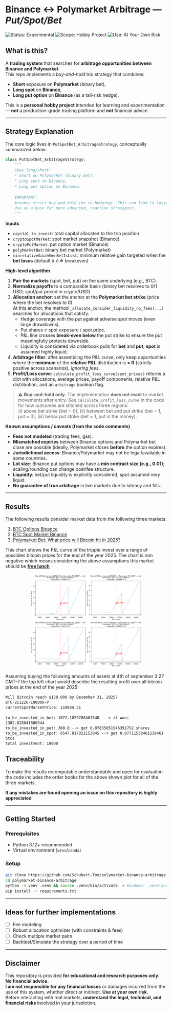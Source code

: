 # Binance ↔️ Polymarket Arbitrage — *Put/Spot/Bet*

![Status: Experimental](https://img.shields.io/badge/status-experimental-orange)
![Scope: Hobby Project](https://img.shields.io/badge/scope-hobby-blueviolet)
![Use: At Your Own Risk](https://img.shields.io/badge/use-at%20your%20own%20risk-red)

## What is this?
A **trading system** that searches for **arbitrage opportunities between Binance and Polymarket**.  
This repo implements a *buy-and-hold* trio strategy that combines:
- **Short** exposure on **Polymarket** (binary bet),
- **Long spot** on **Binance**,
- **Long put option** on **Binance** (as a tail-risk hedge).

This is a **personal hobby project** intended for learning and experimentation — **not** a production-grade trading platform and **not** financial advice.

---

## Strategy Explanation
The core logic lives in `PutSpotBet_ArbitrageStrategy`, conceptually summarized below:

```python
class PutSpotBet_ArbitrageStrategy:
    """
    Goes long/short:
    * Short on Polymarket (binary bet),
    * Long spot on Binance,
    * Long put option on Binance.

    IMPORTANT:
    Assumes strict buy-and-hold (no re-hedging). This can lead to losses.
    Use as a base for more advanced, reactive strategies.
    """
```
**Inputs**
- `capital_to_invest`: total capital allocated to the trio position  
- `cryptoSpotMarket`: spot market snapshot (Binance)  
- `cryptoPutMarket`: put option market (Binance)  
- `polyMarketBet`: binary bet market (Polymarket)  
- `minrelativeGainWhenBetIsLost`: minimum relative gain targeted when the **bet loses** (default `0.0` ≙ breakeven)

**High-level algorithm**
1. **Pair the markets** (spot, bet, put) on the same underlying (e.g., BTC).  
2. **Normalize payoffs** to a comparable basis (binary bet resolves to 0/1 USD; spot/put priced in crypto/USD).  
3. **Allocation anchor**: set the anchor at the **Polymarket bet strike** (price where the bet resolves to 0).  
   At this anchor, the method `_allocate_consider_liquidity_no_fees(...)` searches for allocations that satisfy:
   - Hedge coverage with the put against adverse spot moves (even large drawdowns).  
   - Put shares ≥ spot exposure / spot price.  
   - P&L line crosses **break-even below** the put strike to ensure the put meaningfully protects downside.  
   - Liquidity is considered via orderbook pulls for **bet** and **put**; **spot** is assumed highly liquid.
4. **Arbitrage filter**: after assembling the P&L curve, only keep opportunities where the **minimum** of the **relative P&L** distribution is **> 0** (strictly positive across scenarios), *ignoring fees*.
5. **Profit/Loss curve**: `calculate_profit_loss_curve(spot_prices)` returns a dict with allocations, average prices, payoff components, relative P&L distribution, and an `arbitrage` boolean flag.

> ⚠️ **Buy-and-hold only.** The implementation **does not react** to market movements after entry. See `calculate_profit_loss_curve` in the code for how outcomes are stitched across three regions:  
> (i) above bet strike (bet = 0), (ii) between bet and put strike (bet = 1, put = 0), (iii) below put strike (bet = 1, put in the money).

**Known assumptions / caveats (from the code comments)**
- **Fees not modeled** (trading fees, gas).  
- **Mismatched expiries** between Binance options and Polymarket bet close are possible (ideally, Polymarket closes **before** the option expires).  
- **Jurisdictional access**: Binance/Polymarket may not be legal/available in some countries.  
- **Lot size**: Binance put options may have a **min contract size (e.g., 0.01)**; scaling/rounding can change cost/fee structure.  
- **Liquidity**: bet/put liquidity is explicitly considered; spot assumed very liquid.  
- **No guarantee of true arbitrage** in live markets due to latency and fills.

---

## Results

The following results consider market data from the following three markets:

1. [BTC Options Binance](https://www.binance.com/en/eoptions/BTCUSDT?symbol=BTC-251226-100000-P)
2. [BTC Spot Market Binance](https://www.binance.com/en/trade/BTC_USDT?type=spot)
3. [Polymarket Bet: What price will Bitcoin hit in 2025?](https://polymarket.com/event/what-price-will-bitcoin-hit-in-2025?tid=1757024722768)


This chart shows the P&L curve of the tripple invest over a range of possibles bitcoin prices for the end of the year 2025.
The chart is non negative which means considering the above assumptions this market should be [**free lunch**](https://de.wikipedia.org/wiki/No-free-Lunch-Theoreme)

<p align="center">
  <img src="results_25_09_05_00_34_43/order_book_plots.png" alt="PnL / equity curve (placeholder)" width="70%" />
</p>


Assuming buying the following amounts of assets at 4th of september 3:27 GMT-7 the top left chart would describe the resulting profit
over all bitcoin prices at the end of the year 2025:

```
Will Bitcoin reach $130,000 by December 31, 2025?
BTC-251226-100000-P
currentSpotMarketPrice: 110844.51

to_be_invested_in_bet: 1072.1829788461548  --> if won: 2382.628841880344
to_be_invested_in_put: 380.0 --> get 0.07835051546391752 shares
to_be_invested_in_spot: 8547.817021153845 --> get 0.07711538461538461 btcs
total investment: 10000
```

## Traceability

To make the results recomputable understandable and open for evaluation the code includes the order books for the above shown plot for all of the three markets.

**If any mistakes are found opening an issue on this repository is highly appreciated**

---

## Getting Started

### Prerequisites
- Python 3.12+ recommended 
- Virtual environment (`venv`/`conda`)  

### Setup
```bash
git clone https://github.com/Schubert-Tom/polymarket-binance-arbitrage.git
cd polymarket-binance-arbitrage
python -m venv .venv && source .venv/bin/activate  # Windows: .venv\Scripts\activate
pip install -r requirements.txt
```
---

## Ideas for further implementations
- [ ] Fee modeling
- [ ] Robust allocation optimizer (with constraints & fees)
- [ ] Check multiple market pairs
- [ ] Backtest/Simulate the strategy over a period of time

---

## Disclaimer
This repository is provided **for educational and research purposes only**. **No financial advice.**  
**I am not responsible for any financial losses** or damages incurred from the use of this system, whether direct or indirect. **Use at your own risk.**  
Before interacting with real markets, **understand the legal, technical, and financial risks** involved in your jurisdiction.
